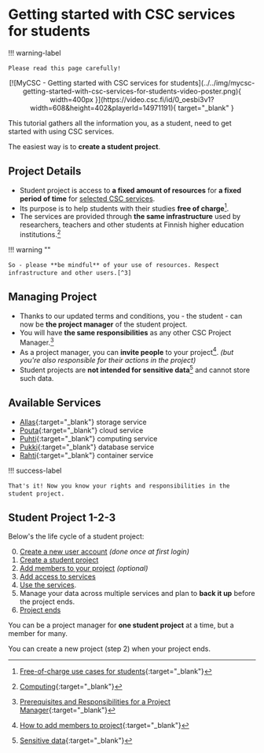 # Getting started with CSC services for students

!!! warning-label

    Please read this page carefully!

<center>
[![MyCSC - Getting started with CSC services for students](../../img/mycsc-getting-started-with-csc-services-for-students-video-poster.png){ width=400px }](https://video.csc.fi/id/0_oesbi3v1?width=608&height=402&playerId=14971191){ target="_blank" }
</center>

This tutorial gathers all the information you, as a student, need to get started with using CSC services.

The easiest way is to **create a student project**.

## Project Details

- Student project is access to **a fixed amount of resources** for **a fixed period of time** for [selected CSC services](#available-services).
- Its purpose is to help students with their studies **free of charge**[^1].
- The services are provided through **the same infrastructure** used by researchers, teachers and other students at Finnish higher education institutions.[^2]

!!! warning ""

    So - please **be mindful** of your use of resources. Respect infrastructure and other users.[^3]

## Managing Project

- Thanks to our updated terms and conditions, you - the student - can now be **the project manager** of the student project.
- You will have **the same responsibilities** as any other CSC Project Manager.[^4]
- As a project manager, you can **invite people** to your project[^5]. _(but you're also responsible for their actions in the project)_
- Student projects are **not intended for sensitive data**[^6] and cannot store such data.

## Available Services

- [Allas](../../data/Allas/index.md){:target="_blank"} storage service
- [Pouta](../../cloud/pouta/index.md){:target="_blank"} cloud service
- [Puhti](puhti_quick.md){:target="_blank"} computing service
- [Pukki](../../cloud/dbaas/index.md){:target="_blank"} database service
- [Rahti](../../cloud/rahti/index.md){:target="_blank"} container service

!!! success-label

    That's it! Now you know your rights and responsibilities in the student project.

## Student Project 1-2-3

Below's the life cycle of a student project:

0. [Create a new user account](../../accounts/how-to-create-new-user-account.md#getting-an-account-with-haka-or-virtu) _(done once at first login)_
1. [Create a student project](../../accounts/how-to-create-new-project.md#student)
2. [Add members to your project](../../accounts/how-to-add-members-to-project.md) _(optional)_
3. [Add access to services](../../accounts/how-to-add-service-access-for-project.md)
4. [Use the services](#available-services).
5. Manage your data across multiple services and plan to **back it up** before the project ends.
6. [Project ends](../../accounts/how-to-manage-your-project.md#when-the-project-is-closed)

You can be a project manager for **one student project** at a time, but a member for many.

You can create a new project (step 2) when your project ends.

[^1]: [Free-of-charge use cases for students](https://research.csc.fi/free-of-charge-use-cases#2){:target="_blank"}
[^2]: [Computing](https://research.csc.fi/computing){:target="_blank"}
[^3]: [General Terms of Use](https://research.csc.fi/general-terms-of-use){:target="_blank"}
[^4]: [Prerequisites and Responsibilities for a Project Manager](https://research.csc.fi/prerequisites-for-a-project-manager){:target="_blank"}
[^5]: [How to add members to project](../../accounts/how-to-add-members-to-project.md){:target="_blank"}
[^6]: [Sensitive data](https://research.csc.fi/sensitive-data){:target="_blank"}
